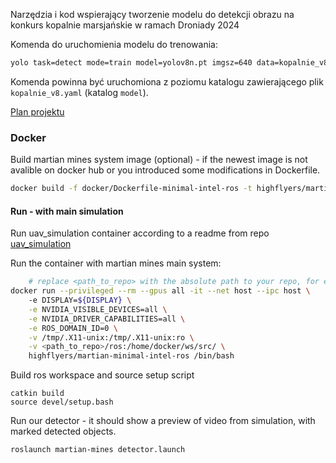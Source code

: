 Narzędzia i kod wspierający tworzenie modelu do detekcji obrazu na konkurs kopalnie marsjańskie w ramach Droniady 2024

Komenda do uruchomienia modelu do trenowania:
```sh
yolo task=detect mode=train model=yolov8n.pt imgsz=640 data=kopalnie_v8.yaml epochs=50 batch=16 name={name} cache 
```
Komenda powinna być uruchomiona z poziomu katalogu zawierającego plik `kopalnie_v8.yaml` (katalog `model`).

[Plan projektu](https://app.clickup.com/9005008627/v/b/6-901202027603-2)

### Docker
Build martian mines system image (optional) - if the newest image is not avalible on docker hub or you introduced some modifications in Dockerfile. 
```bash
docker build -f docker/Dockerfile-minimal-intel-ros -t highflyers/martian-minimal-intel-ros .
```
#### Run - with main simulation
Run uav_simulation container according to a readme from repo [uav_simulation](https://github.com/High-Flyers/uav_simulation)

Run the container with martian mines main system:

```bash
    # replace <path_to_repo> with the absolute path to your repo, for example: /home/user/Documents/repos/martian-mines-object-detection
docker run --privileged --rm --gpus all -it --net host --ipc host \                  
    -e DISPLAY=${DISPLAY} \
    -e NVIDIA_VISIBLE_DEVICES=all \
    -e NVIDIA_DRIVER_CAPABILITIES=all \
    -e ROS_DOMAIN_ID=0 \
    -v /tmp/.X11-unix:/tmp/.X11-unix:ro \
    -v <path_to_repo>/ros:/home/docker/ws/src/ \
    highflyers/martian-minimal-intel-ros /bin/bash
```
Build ros workspace and source setup script
```
catkin build
source devel/setup.bash
```
Run our detector - it should show a preview of video from simulation, with marked detected objects.
```
roslaunch martian-mines detector.launch 
```